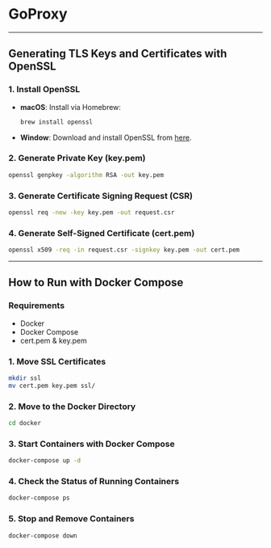 # GoProxy

---

## Generating TLS Keys and Certificates with OpenSSL

### **1. Install OpenSSL**

- **macOS**: Install via Homebrew:
  ```bash
  brew install openssl
  ```
- **Window**: Download and install OpenSSL from [here](https://slproweb.com/products/Win32OpenSSL.html).

### **2. Generate Private Key (key.pem)**

  ```bash
  openssl genpkey -algorithm RSA -out key.pem
  ```

### **3. Generate Certificate Signing Request (CSR)**

  ```bash
  openssl req -new -key key.pem -out request.csr
  ```

### **4. Generate Self-Signed Certificate (cert.pem)**

  ```bash
  openssl x509 -req -in request.csr -signkey key.pem -out cert.pem
  ```

---

## How to Run with Docker Compose

### Requirements

- Docker
- Docker Compose
- cert.pem & key.pem

### 1. Move SSL Certificates

  ```bash
  mkdir ssl
  mv cert.pem key.pem ssl/
  ```

### 2. Move to the Docker Directory

  ```bash
  cd docker
  ```

### 3. Start Containers with Docker Compose

  ```bash
  docker-compose up -d
  ```

### 4. Check the Status of Running Containers

  ```bash
  docker-compose ps
  ```

### 5. Stop and Remove Containers

  ```bash
  docker-compose down
  ```